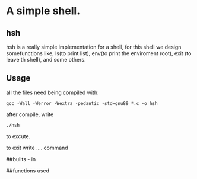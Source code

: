 # A simple shell.

## hsh 
hsh is a really simple implementation for a shell, for this shell we design somefunctions like, ls(to print list), env(to print the enviroment root), exit (to leave th shell), and some others.

## Usage
all the files need being compiled with:
```
gcc -Wall -Werror -Wextra -pedantic -std=gnu89 *.c -o hsh
```
after compile, write 
```
./hsh 
```
to excute.

to exit write .... command 

##builts - in


##functions used
